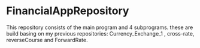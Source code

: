 # FinancialAppRepository  
  This repository consists of the main program and 4 subprograms. these are build basing on my previous repositories:  Currency_Exchange_1 , cross-rate, reverseCourse and ForwardRate.
